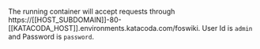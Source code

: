 
 The running container will accept requests through https://[[HOST_SUBDOMAIN]]-80-[[KATACODA_HOST]].environments.katacoda.com/foswiki. User Id is `admin` and Password is `password`.
